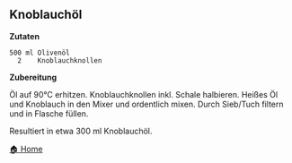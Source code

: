 Knoblauchöl
-----------------

**Zutaten**

```
500 ml Olivenöl
  2    Knoblauchknollen
```

**Zubereitung**

Öl auf 90°C erhitzen.
Knoblauchknollen inkl. Schale halbieren.
Heißes Öl und Knoblauch in den Mixer und ordentlich mixen.
Durch Sieb/Tuch filtern und in Flasche füllen.

Resultiert in etwa 300 ml Knoblauchöl.

[🏠 Home](./../)
